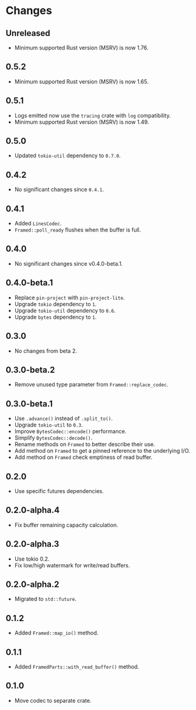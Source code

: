# Changes

## Unreleased

- Minimum supported Rust version (MSRV) is now 1.76.

## 0.5.2

- Minimum supported Rust version (MSRV) is now 1.65.

## 0.5.1

- Logs emitted now use the `tracing` crate with `log` compatibility.
- Minimum supported Rust version (MSRV) is now 1.49.

## 0.5.0

- Updated `tokio-util` dependency to `0.7.0`.

## 0.4.2

- No significant changes since `0.4.1`.

## 0.4.1

- Added `LinesCodec`.
- `Framed::poll_ready` flushes when the buffer is full.

## 0.4.0

- No significant changes since v0.4.0-beta.1.

## 0.4.0-beta.1

- Replace `pin-project` with `pin-project-lite`.
- Upgrade `tokio` dependency to `1`.
- Upgrade `tokio-util` dependency to `0.6`.
- Upgrade `bytes` dependency to `1`.

## 0.3.0

- No changes from beta 2.

## 0.3.0-beta.2

- Remove unused type parameter from `Framed::replace_codec`.

## 0.3.0-beta.1

- Use `.advance()` instead of `.split_to()`.
- Upgrade `tokio-util` to `0.3`.
- Improve `BytesCodec::encode()` performance.
- Simplify `BytesCodec::decode()`.
- Rename methods on `Framed` to better describe their use.
- Add method on `Framed` to get a pinned reference to the underlying I/O.
- Add method on `Framed` check emptiness of read buffer.

## 0.2.0

- Use specific futures dependencies.

## 0.2.0-alpha.4

- Fix buffer remaining capacity calculation.

## 0.2.0-alpha.3

- Use tokio 0.2.
- Fix low/high watermark for write/read buffers.

## 0.2.0-alpha.2

- Migrated to `std::future`.

## 0.1.2

- Added `Framed::map_io()` method.

## 0.1.1

- Added `FramedParts::with_read_buffer()` method.

## 0.1.0

- Move codec to separate crate.
